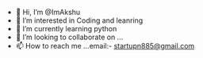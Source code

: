- 👋 Hi, I’m @ImAkshu
- 👀 I’m interested in Coding and leanring
- 🌱 I’m currently learning python
- 💞️ I’m looking to collaborate on ...
- 📫 How to reach me ...email:- startupn885@gmail.com

<!---
ImAkshu/ImAkshu is a ✨ special ✨ repository because its `README.md` (this file) appears on your GitHub profile.
You can click the Preview link to take a look at your changes.
--->

